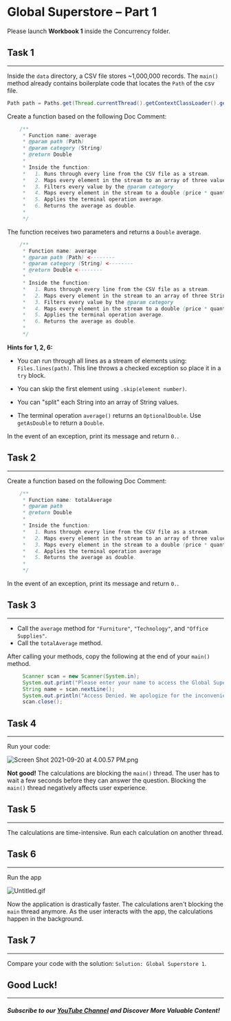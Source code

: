 # Global Superstore – Part 1

Please launch **Workbook 1** inside the Concurrency folder.

## Task 1
---
Inside the `data` directory, a CSV file stores ~1,000,000 records. The `main()` method already contains boilerplate code that locates the `Path` of the csv file.

```java
Path path = Paths.get(Thread.currentThread().getContextClassLoader().getResource(SALES).toURI());
```
Create a function based on the following Doc Comment:

```java
    /**
     * Function name: average
     * @param path (Path)
     * @param category (String)
     * @return Double
     * 
     * Inside the function:
     *   1. Runs through every line from the CSV file as a stream.
     *   2. Maps every element in the stream to an array of three values.
     *   3. Filters every value by the @param category
     *   4. Maps every element in the stream to a double (price * quantity).
     *   5. Applies the terminal operation average.
     *   6. Returns the average as double.
     * 
     */
```
The function receives two parameters and returns a `Double` average.

```java
    /**
     * Function name: average
     * @param path (Path) <--------
     * @param category (String) <--------
     * @return Double <--------
     * 
     * Inside the function:
     *   1. Runs through every line from the CSV file as a stream.
     *   2. Maps every element in the stream to an array of three String values.
     *   3. Filters every value by the @param category
     *   4. Maps every element in the stream to a double (price * quantity).
     *   5. Applies the terminal operation average.
     *   6. Returns the average as double.
     * 
     */
```
**Hints for 1, 2, 6:**

- You can run through all lines as a stream of elements using: `Files.lines(path)`. This line throws a checked exception so place it in a `try` block.
- You can skip the first element using `.skip(element number)`.
- You can "split" each String into an array of String values.

-  The terminal operation `average()` returns an `OptionalDouble`. Use `getAsDouble` to return a `Double`. 

In the event of an exception, print its message and return `0.`.
## Task 2
---

Create a function based on the following Doc Comment:

```java
    /**
     * Function name: totalAverage
     * @param path
     * @return Double
     * 
     * Inside the function:
     *   1. Runs through every line from the CSV file as a stream.
     *   2. Maps every element in the stream to an array of three values.
     *   3. Maps every element in the stream to a double (price * quantity)
     *   4. Applies the terminal operation average
     *   5. Returns the average as double.
     * 
     */
```
In the event of an exception, print its message and return `0.`.


## Task 3
---

- Call the `average` method for `"Furniture"`, `"Technology"`, and `"Office Supplies"`.
- Call the `totalAverage` method.

After calling your methods, copy the following at the  end of your `main()` method.


```java
     Scanner scan = new Scanner(System.in);
     System.out.print("Please enter your name to access the Global Superstore dataset: ");
     String name = scan.nextLine();
     System.out.println("Access Denied. We apologize for the inconvenience. Have a good day " + name + ".");
     scan.close();
```

## Task 4
---

Run your code:

![Screen Shot 2021-09-20 at 4.00.57 PM.png](https://firebasestorage.googleapis.com/v0/b/learnthepart-75aed.appspot.com/o/images%2F3b77637f-9f5a-45d0-a7e8-885fbf68d46f?alt=media&token=c8f1d1a7-dd74-400d-b72d-2b019493f7f7)

**Not good!** The calculations are blocking the `main()` thread. The user has to wait a few seconds before they can answer the question. Blocking the `main()` thread negatively affects user experience.

## Task 5
----
The calculations are time-intensive. Run each calculation on another thread.

## Task 6
----
Run the app

![Untitled.gif](https://firebasestorage.googleapis.com/v0/b/learnthepart-75aed.appspot.com/o/images%2F940e4ead-9f4a-4b6e-8b10-1fc58141a8df?alt=media&token=4285471c-20ca-4969-9a42-d27393b0d338)

Now the application is drastically faster. The calculations aren't blocking the `main` thread anymore. As the user interacts with the app, the calculations happen in the background. 

## Task 7
-----
Compare your code with the solution: `Solution: Global Superstore 1`.

## Good Luck!
--------
##### Subscribe to our [YouTube Channel](https://www.youtube.com/@RayanSlim087?sub_confirmation=1) and Discover More Valuable Content!